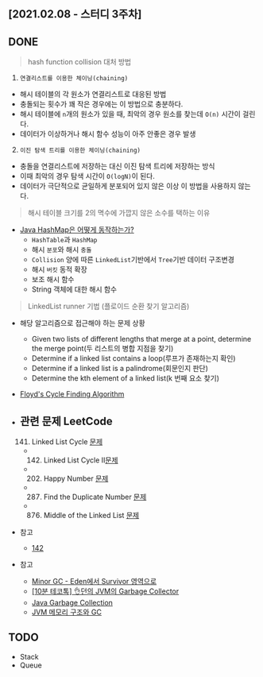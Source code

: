 ## [2021.02.08 - 스터디 3주차]

## DONE

> hash function collision 대처 방법

1. `연결리스트를 이용한 체이닝(chaining)`

- 해시 테이블의 각 원소가 연결리스트로 대응된 방법
- 충돌되는 횟수가 꽤 작은 경우에는 이 방법으로 충분하다.
- 해시 테이블에 `n`개의 원소가 있을 때, 최악의 경우 원소를 찾는데 `O(n)` 시간이 걸린다.
- 데이터가 이상하거나 해시 함수 성능이 아주 안좋은 경우 발생

2. `이진 탐색 트리를 이용한 체이닝(chaining)`

- 충돌을 연결리스트에 저장하는 대신 이진 탐색 트리에 저장하는 방식
- 이때 최악의 경우 탐색 시간이 `O(logN)`이 된다.
- 데이터가 극단적으로 균일하게 분포되어 있지 않은 이상 이 방법을 사용하지 않는다.

> 해시 테이블 크기를 2의 멱수에 가깝지 않은 소수를 택하는 이유

- [Java HashMap은 어떻게 동작하는가?](https://d2.naver.com/helloworld/831311)
	- `HashTable`과 `HashMap`
	- 해시 `분포`와 해시 `충돌`
	- `Collision` 양에 따른 `LinkedList`기반에서 `Tree`기반 데이터 구조변경
	- 해시 `버킷` 동적 확장
	- 보조 해시 함수
	- String 객체에 대한 해시 함수

> LinkedList runner 기법 (플로이드 순환 찾기 알고리즘)

- 해당 알고리즘으로 접근해야 하는 문제 상황
	- Given two lists of different lengths that merge at a point, determine the merge point(두 리스트의 병합 지점을 찾기)
	- Determine if a linked list contains a loop(루프가 존재하는지 확인)
	- Determine if a linked list is a palindrome(회문인지 판단)
	- Determine the kth element of a linked list(k 번째 요소 찾기)

- [Floyd's Cycle Finding Algorithm](https://blog.usejournal.com/algorithm-spotlight-floyds-cycle-detection-algorithm-996bd8fc2b91)

- 관련 문제 LeetCode
  -
  	141. Linked List Cycle [문제](https://leetcode.com/problems/linked-list-cycle/)
	-
		142. Linked List Cycle II[문제](https://leetcode.com/problems/linked-list-cycle-ii/)
	-
		202. Happy Number [문제](https://leetcode.com/problems/happy-number/)
	-
		287. Find the Duplicate Number [문제](https://leetcode.com/problems/find-the-duplicate-number/)
	-
		876. Middle of the Linked List [문제](https://leetcode.com/problems/middle-of-the-linked-list/solution/)

- 참고
	- [142](https://www.youtube.com/watch?v=SPKJz8oPJo4)

- 참고
	- [Minor GC - Eden에서 Survivor 영역으로](https://johngrib.github.io/wiki/java-gc-eden-to-survivor/)
	- [[10분 테코톡] 👌던의 JVM의 Garbage Collector](https://www.youtube.com/watch?v=vZRmCbl871I&feature=share)
	- [Java Garbage Collection](https://d2.naver.com/helloworld/1329)
	- [JVM 메모리 구조와 GC](https://johngrib.github.io/wiki/jvm-memory/)

## TODO

- Stack
- Queue
